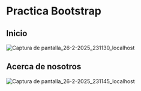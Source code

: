 # Practica Bootstrap

## Inicio
![Captura de pantalla_26-2-2025_231130_localhost](https://github.com/user-attachments/assets/173054f8-1e9d-42b7-be21-adba075d315e)

## Acerca de nosotros
![Captura de pantalla_26-2-2025_231145_localhost](https://github.com/user-attachments/assets/32d35331-2ca2-4b7a-8cb6-e12843cf996e)
